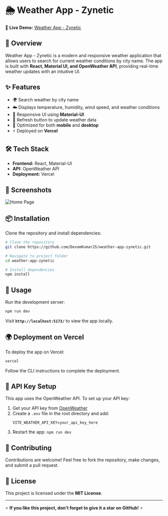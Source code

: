 # 🌦️ Weather App - Zynetic


🚀 **Live Demo:** [Weather App - Zynetic](https://weather-app-zynetic-algn42npn-devamkumar25s-projects.vercel.app/)

## 📌 Overview
Weather App - Zynetic is a modern and responsive weather application that allows users to search for current weather conditions by city name. The app is built with **React, Material UI, and OpenWeather API**, providing real-time weather updates with an intuitive UI.

## ✨ Features
- 🌍 Search weather by city name
- ☁️ Displays temperature, humidity, wind speed, and weather conditions
- 🎨 Responsive UI using **Material-UI**
- 🔄 Refresh button to update weather data
- 🎯 Optimized for both **mobile** and **desktop**
- ⚡ Deployed on **Vercel**

## 🛠️ Tech Stack
- **Frontend:** React, Material-UI
- **API:** OpenWeather API
- **Deployment:** Vercel

## 📸 Screenshots
![Home Page](https://raw.githubusercontent.com/DevamKumar25/weather-app-zynetic/main/images/weather-app.png)


## 📦 Installation

Clone the repository and install dependencies:

```bash
# Clone the repository
git clone https://github.com/DevamKumar25/weather-app-zynetic.git

# Navigate to project folder
cd weather-app-zynetic

# Install dependencies
npm install
```

## 🚀 Usage

Run the development server:

```bash
npm run dev
```

Visit **`http://localhost:5173/`** to view the app locally.

## 🌍 Deployment on Vercel

To deploy the app on Vercel:

```bash
vercel
```

Follow the CLI instructions to complete the deployment.

## 🔗 API Key Setup
This app uses the OpenWeather API. To set up your API key:

1. Get your API key from [OpenWeather](https://openweathermap.org/api)
2. Create a `.env` file in the root directory and add:
   ```env
   VITE_WEATHER_API_KEY=your_api_key_here
   ```
3. Restart the app: `npm run dev`

## 🙌 Contributing
Contributions are welcome! Feel free to fork the repository, make changes, and submit a pull request.

## 📄 License
This project is licensed under the **MIT License**.

---
⭐ **If you like this project, don't forget to give it a star on GitHub!** ⭐

